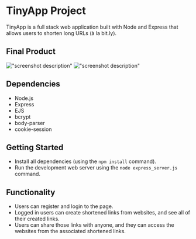 # TinyApp Project

TinyApp is a full stack web application built with Node and Express that allows users to shorten long URLs (à la bit.ly).

## Final Product

!["screenshot description"](#)
!["screenshot description"](#)

## Dependencies

- Node.js
- Express
- EJS
- bcrypt
- body-parser
- cookie-session

## Getting Started

- Install all dependencies (using the `npm install` command).
- Run the development web server using the `node express_server.js` command.

## Functionality

- Users can register and login to the page.
- Logged in users can create shortened links from websites, and see all of their created links.
- Users can share those links with anyone, and they can access the websites from the associated shortened links.
